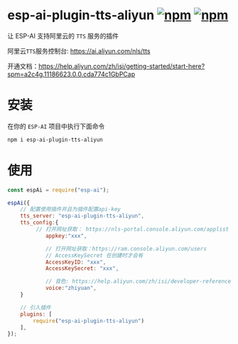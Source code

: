 # esp-ai-plugin-tts-aliyun [![npm](https://img.shields.io/npm/v/esp-ai-plugin-tts-aliyun.svg)](https://www.npmjs.com/package/esp-ai-plugin-tts-aliyun) [![npm](https://img.shields.io/npm/dm/esp-ai-plugin-tts-aliyun.svg?style=flat)](https://www.npmjs.com/package/esp-ai-plugin-tts-aliyun)

让 ESP-AI 支持阿里云的 `TTS` 服务的插件


阿里云`TTS`服务控制台: https://ai.aliyun.com/nls/tts

开通文档：https://help.aliyun.com/zh/isi/getting-started/start-here?spm=a2c4g.11186623.0.0.cda774c1GbPCap


# 安装
在你的 `ESP-AI` 项目中执行下面命令
```bash
npm i esp-ai-plugin-tts-aliyun
```

# 使用 
```js
const espAi = require("esp-ai"); 

espAi({ 
    // 配置使用插件并且为插件配置api-key
    tts_server: "esp-ai-plugin-tts-aliyun",
    tts_config:{
         // 打开网址获取： https://nls-portal.console.aliyun.com/applist 
            appkey:"xxx",

            // 打开网址获取：https://ram.console.aliyun.com/users
            // AccessKeySecret 在创建时才会有
            AccessKeyID: "xxx",
            AccessKeySecret: "xxx",

            // 音色: https://help.aliyun.com/zh/isi/developer-reference/overview-of-speech-synthesis?spm=a2c4g.11186623.help-menu-30413.d_3_1_0_0.63a718a34jt1PF&scm=20140722.H_84435._.OR_help-T_cn~zh-V_1#5186fe1abb7ag
            voice:"zhiyuan",
    } 

    // 引入插件
    plugins: [ 
        require("esp-ai-plugin-tts-aliyun")
    ], 
});
```


